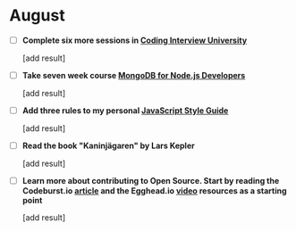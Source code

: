 # August


- [ ] **Complete six more sessions in [Coding Interview University](https://github.com/jwasham/coding-interview-university)**

  [add result]

- [ ] **Take seven week course [MongoDB for Node.js Developers](https://university.mongodb.com/courses/M101JS/about)**

  [add result]

- [ ] **Add three rules to my personal [JavaScript Style Guide](https://github.com/emilbillberg/javascript-style-guide)**

  [add result]
  
- [ ] **Read the book "Kaninjägaren" by Lars Kepler**

  [add result]

- [ ] **Learn more about contributing to Open Source. Start by reading the Codeburst.io [article](https://codeburst.io/a-step-by-step-guide-to-making-your-first-github-contribution-5302260a2940) and the Egghead.io [video](https://egghead.io/courses/how-to-contribute-to-an-open-source-project-on-github) resources as a starting point**

  [add result]
